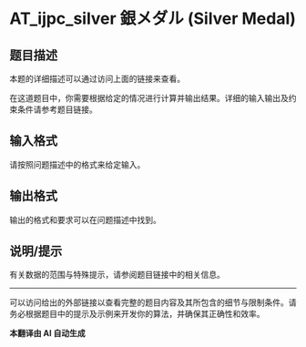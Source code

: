 # AT_ijpc_silver 銀メダル (Silver Medal)

## 题目描述

[题目链接]: https://atcoder.jp/contests/ijpc2012-1/tasks/ijpc_silver

本题的详细描述可以通过访问上面的链接来查看。

在这道题目中，你需要根据给定的情况进行计算并输出结果。详细的输入输出及约束条件请参考题目链接。

## 输入格式

请按照问题描述中的格式来给定输入。

## 输出格式

输出的格式和要求可以在问题描述中找到。

## 说明/提示

有关数据的范围与特殊提示，请参阅题目链接中的相关信息。

---

可以访问给出的外部链接以查看完整的题目内容及其所包含的细节与限制条件。请务必根据题目中的提示及示例来开发你的算法，并确保其正确性和效率。

 **本翻译由 AI 自动生成**